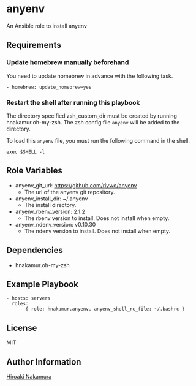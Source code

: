 anyenv
======

An Ansible role to install anyenv

Requirements
------------

### Update homebrew manually beforehand

You need to update homebrew in advance with the following task.

```
- homebrew: update_homebrew=yes
```

### Restart the shell after running this playbook

The directory specified zsh_custom_dir must be created by running hnakamur.oh-my-zsh.
The zsh config file `anyenv` will be added to the directory.

To load this `anyenv` file, you must run the following command in the shell.

```
exec $SHELL -l
```

Role Variables
--------------

- anyenv_git_url: https://github.com/riywo/anyenv
    - The url of the anyenv git repository.
- anyenv_install_dir: ~/.anyenv
    - The install directory.
- anyenv_rbenv_version: 2.1.2
    - The rbenv version to install. Does not install when empty.
- anyenv_ndenv_version: v0.10.30
    - The ndenv version to install. Does not install when empty.

Dependencies
------------

- hnakamur.oh-my-zsh

Example Playbook
----------------

    - hosts: servers
      roles:
         - { role: hnakamur.anyenv, anyenv_shell_rc_file: ~/.bashrc }

License
-------

MIT

Author Information
------------------

[Hiroaki Nakamura]( http://hnakamur.github.io/ )
